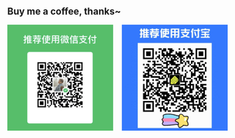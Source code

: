 ## Buy me a coffee, thanks~

<img style="width:48%;float:left;" src="./donate2.jpg">
<img style="width:48%;float:right;" src="./donate.jpg">